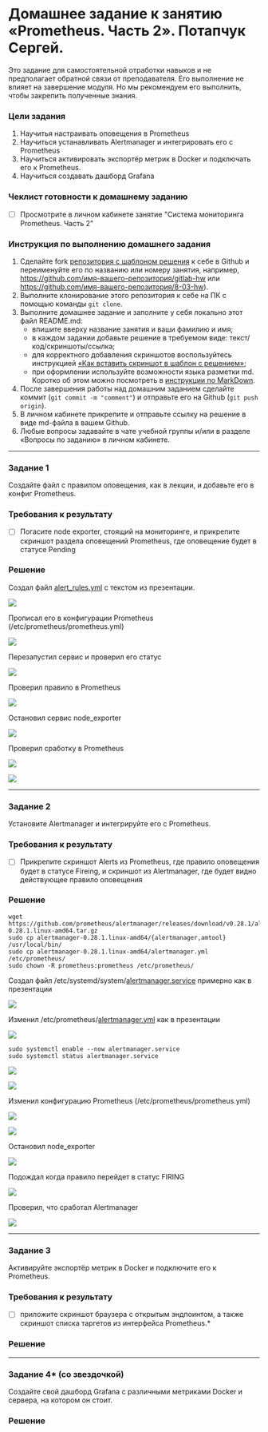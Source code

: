 # Домашнее задание к занятию «Prometheus. Часть 2». Потапчук Сергей.

Это задание для самостоятельной отработки навыков и не предполагает обратной связи от преподавателя. Его выполнение не влияет на завершение модуля. Но мы рекомендуем его выполнить, чтобы закрепить полученные знания.

### Цели задания
1. Научитья настраивать оповещения в Prometheus
2. Научиться устанавливать Alertmanager и интегрировать его с Prometheus
3. Научиться активировать экспортёр метрик в Docker и подключать его к Prometheus.
4. Научиться создавать дашборд Grafana

### Чеклист готовности к домашнему заданию
- [ ] Просмотрите в личном кабинете занятие "Система мониторинга Prometheus. Часть 2" 

### Инструкция по выполнению домашнего задания

1. Сделайте fork [репозитория c шаблоном решения](https://github.com/netology-code/sys-pattern-homework) к себе в Github и переименуйте его по названию или номеру занятия, например, https://github.com/имя-вашего-репозитория/gitlab-hw или https://github.com/имя-вашего-репозитория/8-03-hw).
2. Выполните клонирование этого репозитория к себе на ПК с помощью команды `git clone`.
3. Выполните домашнее задание и заполните у себя локально этот файл README.md:
   - впишите вверху название занятия и ваши фамилию и имя;
   - в каждом задании добавьте решение в требуемом виде: текст/код/скриншоты/ссылка;
   - для корректного добавления скриншотов воспользуйтесь инструкцией [«Как вставить скриншот в шаблон с решением»](https://github.com/netology-code/sys-pattern-homework/blob/main/screen-instruction.md);
   - при оформлении используйте возможности языка разметки md. Коротко об этом можно посмотреть в [инструкции по MarkDown](https://github.com/netology-code/sys-pattern-homework/blob/main/md-instruction.md).
4. После завершения работы над домашним заданием сделайте коммит (`git commit -m "comment"`) и отправьте его на Github (`git push origin`).
5. В личном кабинете прикрепите и отправьте ссылку на решение в виде md-файла в вашем Github.
6. Любые вопросы задавайте в чате учебной группы и/или в разделе «Вопросы по заданию» в личном кабинете.

---

### Задание 1
Создайте файл с правилом оповещения, как в лекции, и добавьте его в конфиг Prometheus.

### Требования к результату
- [ ] Погасите node exporter, стоящий на мониторинге, и прикрепите скриншот раздела оповещений Prometheus, где оповещение будет в статусе Pending

### Решение

Создал файл [alert_rules.yml](alert_rules.yml) с текстом из презентации.

![](img/img-01-01.png)

Прописал его в конфигурации Prometheus (/etc/prometheus/prometheus.yml)

![](img/img-01-02.png)

Перезапустил сервис и проверил его статус

![](img/img-01-03.png)

Проверил правило в Prometheus

![](img/img-01-04.png)

Остановил сервис node_exporter

![](img/img-01-05.png)

Проверил сработку в Prometheus

![](img/img-01-06.png)

![](img/img-01-07.png)

---

### Задание 2
Установите Alertmanager и интегрируйте его с Prometheus.

### Требования к результату
- [ ] Прикрепите скриншот Alerts из Prometheus, где правило оповещения будет в статусе Fireing, и скриншот из Alertmanager, где будет видно действующее правило оповещения

### Решение

```
wget https://github.com/prometheus/alertmanager/releases/download/v0.28.1/alertmanager-0.28.1.linux-amd64.tar.gz
sudo cp alertmanager-0.28.1.linux-amd64/{alertmanager,amtool} /usr/local/bin/
sudo cp alertmanager-0.28.1.linux-amd64/alertmanager.yml /etc/prometheus/
sudo chown -R prometheus:prometheus /etc/prometheus/
```

Создал файл /etc/systemd/system/[alertmanager.service](alertmanager.service) примерно как в презентации

![](img/img-02-01.png)

Изменил /etc/prometheus/[alertmanager.yml](alertmanager.yml) как в презентации

![](img/img-02-01-01.png)

```
sudo systemctl enable --now alertmanager.service
sudo systemctl status alertmanager.service
```

![](img/img-02-02.png)

![](img/img-02-03.png)

Изменил конфигурацию Prometheus (/etc/prometheus/prometheus.yml)

![](img/img-02-04.png)

![](img/img-02-05.png)

Остановил node_exporter

![](img/img-02-06.png)

Подождал когда правило перейдет в статус FIRING

![](img/img-02-07.png)

Проверил, что сработал Alertmanager

![](img/img-02-08.png)

---

### Задание 3

Активируйте экспортёр метрик в Docker и подключите его к Prometheus.

### Требования к результату
- [ ] приложите скриншот браузера с открытым эндпоинтом, а также скриншот списка таргетов из интерфейса Prometheus.*

### Решение

---

### Задание 4* (со звездочкой)

Создайте свой дашборд Grafana с различными метриками Docker и сервера, на котором он стоит.

### Решение

